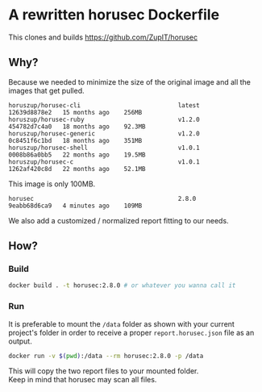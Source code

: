 # A rewritten horusec Dockerfile

This clones and builds https://github.com/ZupIT/horusec

## Why?

Because we needed to minimize the size of the original image and all the images that get pulled.

```
horuszup/horusec-cli                           latest          12639d8878e2   15 months ago    256MB
horuszup/horusec-ruby                          v1.2.0          454782d7c4a0   18 months ago    92.3MB
horuszup/horusec-generic                       v1.2.0          0c8451f6c1bd   18 months ago    351MB
horuszup/horusec-shell                         v1.0.1          0008b86a0bb5   22 months ago    19.5MB
horuszup/horusec-c                             v1.0.1          1262af420c8d   22 months ago    52.1MB
```

This image is only 100MB.

```
horusec                                        2.8.0           9eabb68d6ca9   4 minutes ago    109MB
```

We also add a customized / normalized report fitting to our needs.

## How?

### Build

```bash
docker build . -t horusec:2.8.0 # or whatever you wanna call it
```

### Run

It is preferable to mount the `/data` folder as shown with your current project's folder in order to receive a proper `report.horusec.json` file as an output.

```bash
docker run -v $(pwd):/data --rm horusec:2.8.0 -p /data
```

This will copy the two report files to your mounted folder. \
Keep in mind that horusec may scan all files.
